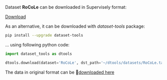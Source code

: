 Dataset **RoCoLe** can be downloaded in Supervisely format:

 [Download](https://assets.supervisely.com/supervisely-supervisely-assets-public/teams_storage/S/C/9p/nqiW3HLG5V2PLTdBNY1dpARkettuDLczQowzsdhAwrwqS3eOaCt959OxFnOJ0uTiTxHqPfM0AsK6EHXGZb7MBJrZEMvpvTJnhHPtVSriwnvWRkOQR13myY8x7y1W.tar)

As an alternative, it can be downloaded with *dataset-tools* package:
``` bash
pip install --upgrade dataset-tools
```

... using following python code:
``` python
import dataset_tools as dtools

dtools.download(dataset='RoCoLe', dst_path='~/dtools/datasets/RoCoLe.tar')
```
The data in original format can be 🔗[downloaded here](https://prod-dcd-datasets-cache-zipfiles.s3.eu-west-1.amazonaws.com/c5yvn32dzg-2.zip)
